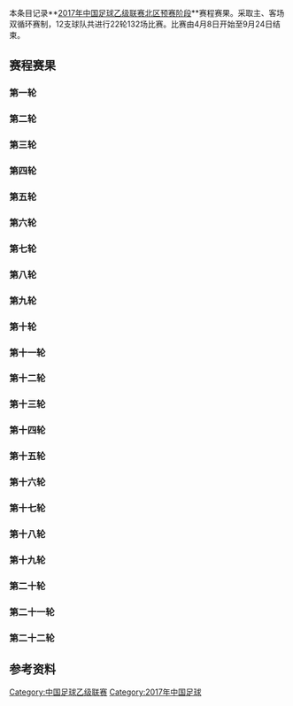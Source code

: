 本条目记录**[2017年中国足球乙级联赛北区预赛阶段](https://zh.wikipedia.org/wiki/2017年中国足球乙级联赛 "wikilink")**赛程赛果。采取主、客场双循环赛制，12支球队共进行22轮132场比赛。比赛由4月8日开始至9月24日结束。

## 赛程赛果

### 第一轮

### 第二轮

### 第三轮

### 第四轮

### 第五轮

### 第六轮

### 第七轮

### 第八轮

### 第九轮

### 第十轮

### 第十一轮

### 第十二轮

### 第十三轮

### 第十四轮

### 第十五轮

### 第十六轮

### 第十七轮

### 第十八轮

### 第十九轮

### 第二十轮

### 第二十一轮

### 第二十二轮

## 参考资料

[Category:中国足球乙级联赛](https://zh.wikipedia.org/wiki/Category:中国足球乙级联赛 "wikilink") [Category:2017年中国足球](https://zh.wikipedia.org/wiki/Category:2017年中国足球 "wikilink")
